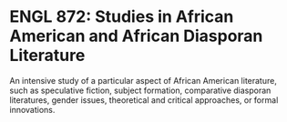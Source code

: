 # ENGL 872: Studies in African American and African Diasporan Literature

An intensive study of a particular aspect of African American literature, such as speculative fiction, subject formation, comparative diasporan literatures, gender issues, theoretical and critical approaches, or formal innovations.